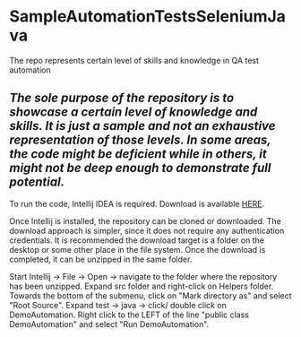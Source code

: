 # SampleAutomationTestsSeleniumJava
The repo represents certain level of skills and knowledge in QA test automation

## _The sole purpose of the repository is to showcase a certain level of knowledge and skills. It is just a sample and not an exhaustive representation of those levels. In some areas, the code might be deficient while in others, it might not be deep enough to demonstrate full potential._

To run the code, Intellij IDEA is required. Download is available [HERE](https://www.jetbrains.com/idea/download/#section=windows).

Once Intellij is installed, the repository can be cloned or downloaded. The download approach is simpler, since it does not require any authentication credentials. It is recommended the download target is a folder on the desktop or some other place in the file system. Once the download is completed, it can be unzipped in the same folder.

Start Intellij -> File -> Open -> navigate to the folder where the repository has been unzipped.
Expand src folder and right-click on Helpers folder. Towards the bottom of the submenu, click on "Mark directory as" and select "Root Source".
Expand test -> java -> click/ double click on DemoAutomation.
Right click to the LEFT of the line "public class DemoAutomation" and select "Run DemoAutomation".
